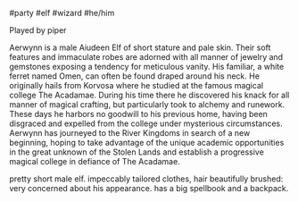 #party #elf #wizard #he/him 

Played by piper

Aerwynn is a male Aiudeen Elf of short stature and pale skin. Their soft features and immaculate robes are adorned with all manner of jewelry and gemstones exposing a tendency for meticulous vanity. His familiar, a white ferret named Omen, can often be found draped around his neck. He originally hails from Korvosa where he studied at the famous magical college The Acadamae. During his time there he discovered his knack for all manner of magical crafting, but particularly took to alchemy and runework. These days he harbors no goodwill to his previous home, having been disgraced and expelled from the college under mysterious circumstances. Aerwynn has journeyed to the River Kingdoms in search of a new beginning, hoping to take advantage of the unique academic opportunities in the great unknown of the Stolen Lands and establish a progressive magical college in defiance of The Acadamae.

pretty short male elf. impeccably tailored clothes, hair beautifully brushed: very concerned about his appearance. has a big spellbook and a backpack.